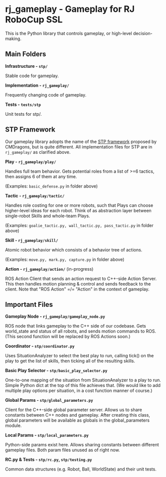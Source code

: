 # rj\_gameplay - Gameplay for RJ RoboCup SSL 

This is the Python library that controls gameplay, or high-level
decision-making. 

## Main Folders

**Infrastructure - `stp/`**

Stable code for gameplay.

**Implementation - `rj_gameplay/`**

Frequently changing code of gameplay.

**Tests - `tests/stp`**

Unit tests for stp/.

## STP Framework

Our gameplay library adopts the name of the [STP
framework](https://citeseerx.ist.psu.edu/viewdoc/download?doi=10.1.1.61.1972&rep=rep1&type=pdf)
proposed by CMDragons, but is quite different. All implementation files for STP are in `rj_gameplay/` as clarified above.

**Play - `rj_gameplay/play/`**

Handles full team behavior. Gets potential roles from a list of >=6 tactics,
then assigns 6 of them at any time.

(Examples: `basic_defense.py` in folder above)

**Tactic - `rj_gameplay/tactic/`**

Handles role costing for one or more robots, such that Plays can choose
higher-level ideas for each robot. Think of as abstraction layer between single-robot
Skills and whole-team Plays.

(Examples: `goalie_tactic.py, wall_tactic.py, pass_tactic.py` in folder above)

**Skill - `rj_gameplay/skill/`**

Atomic robot behavior which consists of a behavior tree of actions.

(Examples: `move.py, mark.py, capture.py` in folder above)

**Action - `rj_gameplay/action/`** (in-progress)

ROS Action Client that sends an action request to C++-side Action Server. This
then handles motion planning & control and sends feedback to the client. Note
that "ROS Action" =/= "Action" in the context of gameplay.

## Important Files

**Gameplay Node - `rj_gameplay/gameplay_node.py`**

ROS node that links gameplay to the C++ side of our codebase. Gets world\_state
and status of all robots, and sends motion commands to ROS.  (This second
function will be replaced by ROS Actions soon.)

**Coordinator - `stp/coordinator.py`**

Uses SituationAnalyzer to select the best play to run, calling tick() on the
play to get the list of skills, then ticking all of the resulting skills.

**Basic Play Selector - `stp/basic_play_selector.py`**

One-to-one mapping of the situation from SituationAnalyzer to a play to run.
Simple Python dict at the top of this file achieves that. (We would like to add
multiple play options per situation, in a cost function manner of course.)

**Global Params - `stp/global_parameters.py`**

Client for the C++-side global parameter server. Allows us to share constants
between C++ nodes and gameplay. After creating this class, global parameters
will be available as globals in the global\_parameters module.

**Local Params - `stp/local_parameters.py`**

Python-side params exist here. Allows sharing constants between different
gameplay files. Both param files unused as of right now.

**RC.py & Tests - `stp/rc.py`, `stp/testing.py`**

Common data structures (e.g. Robot, Ball, WorldState) and their unit tests.
